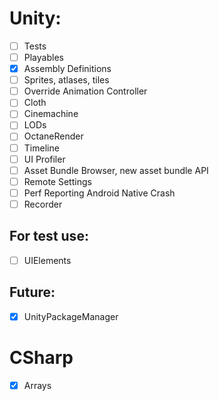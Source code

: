 # Unity:
- [ ] Tests
- [ ] Playables
- [x] Assembly Definitions
- [ ] Sprites, atlases, tiles
- [ ] Override Animation Controller
- [ ] Cloth
- [ ] Cinemachine
- [ ] LODs
- [ ] OctaneRender
- [ ] Timeline
- [ ] UI Profiler
- [ ] Asset Bundle Browser, new asset bundle API
- [ ] Remote Settings
- [ ] Perf Reporting Android Native Crash
- [ ] Recorder

## For test use:
- [ ] UIElements

## Future:
- [x] UnityPackageManager

# CSharp
- [x] Arrays